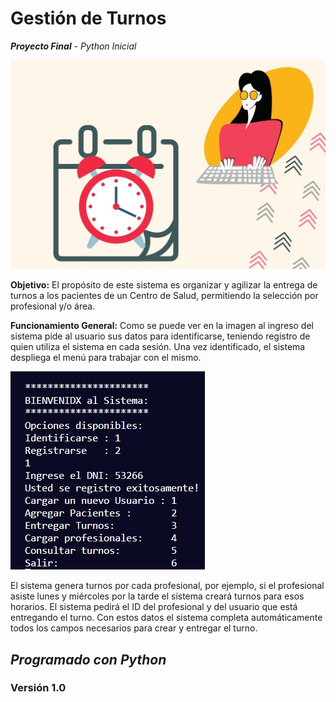 #  **Gestión de Turnos**
**_Proyecto Final_** - _Python Inicial_

![Turnos](/imagenes/imagen_principal.jpeg)

**Objetivo:**
El propósito de este sistema es organizar y agilizar la entrega de turnos a los pacientes de un Centro de Salud, permitiendo la selección por profesional y/o área.

**Funcionamiento General:**
Como se puede ver en la imagen al ingreso del sistema pide al usuario sus datos para identificarse, teniendo registro de quien utiliza el sistema en cada sesión. Una vez identificado, el sistema despliega el menú para trabajar con el mismo.

![sistema](/imagenes/inicio_sistema.jpg)

El sistema genera turnos por cada profesional, por ejemplo, si el profesional asiste lunes y miércoles por la tarde el sistema creará turnos para esos horarios. El sistema pedirá el ID del profesional y del usuario que está entregando el turno. Con estos datos el sistema completa automáticamente todos los campos necesarios para crear y entregar el turno.

##  _Programado con Python_

### Versión 1.0
